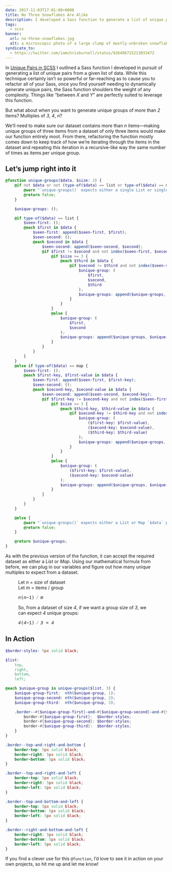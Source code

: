 ```yaml
---
date: 2017-11-03T17:01:00+0000
title: No Three Snowflakes Are Alike
description: I developed a Sass function to generate a list of unique pairs given a List or Map of data, so I extrapolated the idea and refactored the function to generate a series of unique groups of size <var>n</var>.
tags:
  - scss
banner:
  url: no-three-snowflakes.jpg
  alt: a microscopic photo of a large clump of mostly-unbroken snowflakes
syndicate_to:
  - https://twitter.com/iamchrisburnell/status/926496715213033472
---
```


In [Unique Pairs in SCSS](/article/unique-pairs-in-scss/) I outlined a Sass function I developed in pursuit of generating a list of unique pairs from a given list of data. While this technique certainly isn’t so powerful or far-reaching as to cause you to refactor all of your Sass, once you find yourself needing to dynamically generate unique pairs, the Sass function shoulders the weight of any complexity. Things like <q>between <var>X</var> and <var>Y</var></q> are perfectly suited to leverage this function.

But what about when you want to generate unique groups of more than <var>2</var> items? Multiples of <var>3</var>, <var>4</var>, <var>n</var>?

We’ll need to make sure our dataset contains more than <var>n</var> items—making unique groups of three items from a dataset of only three items would make our function entirely moot. From there, refactoring the function mostly comes down to keep track of how we’re iterating through the items in the dataset and repeating this iteration in a recursive-like way the same number of times as items per unique group.

## Let’s jump right into it

```scss
@function unique-groups($data, $size: 2) {
	@if not $data or not (type-of($data) == list or type-of($data) == map) {
		@warn "`unique-groups()` expects either a single List or single Map for `$data`.";
		@return false;
	}

	$unique-groups: ();

	@if type-of($data) == list {
		$seen-first: ();
		@each $first in $data {
			$seen-first: append($seen-first, $first);
			$seen-second: ();
			@each $second in $data {
				$seen-second: append($seen-second, $second);
				@if $first != $second and not index($seen-first, $second) {
					@if $size >= 3 {
						@each $third in $data {
							@if $second != $third and not index($seen-second, $third) {
								$unique-group: (
									$first,
									$second,
									$third
								);
								$unique-groups: append($unique-groups, $unique-group);
							}
						}
					}
					@else {
						$unique-group: (
							$first,
							$second
						);
						$unique-groups: append($unique-groups, $unique-group);
					}
				}
			}
		}
	}
	@else if type-of($data) == map {
		$seen-first: ();
		@each $first-key, $first-value in $data {
			$seen-first: append($seen-first, $first-key);
			$seen-second: ();
			@each $second-key, $second-value in $data {
				$seen-second: append($seen-second, $second-key);
				@if $first-key != $second-key and not index($seen-first, $second-key) {
					@if $size >= 3 {
						@each $third-key, $third-value in $data {
							@if $second-key != $third-key and not index($seen-second, $third-key) {
								$unique-group: (
									($first-key: $first-value),
									($second-key: $second-value),
									($third-key: $third-value)
								);
								$unique-groups: append($unique-groups, $unique-group);
							}
						}
					}
					@else {
						$unique-group: (
							($first-key: $first-value),
							($second-key: $second-value)
						);
						$unique-groups: append($unique-groups, $unique-group);
					}
				}
			}
		}
	}

	@else {
		@warn "`unique-groups()` expects either a List or Map `$data` parameter.";
		@return false;
	}

	@return $unique-groups;
}
```

As with the previous version of the function, it can accept the required dataset as either a *List* or *Map*. Using our mathematical formula from before, we can plug in our variables and figure out how many unique multiples to expect from a dataset.

<figure>
	<p>Let <var>n</var> = size of dataset<br>Let <var>m</var> = items / group</p>
	<samp class="beta">
		<var>n</var>(<var>n</var>&minus;1) &frasl; <var>m</var>
	</samp>
</figure>

<figure>
	<p>So, from a dataset of size <var>4</var>, if we want a group size of <var>3</var>, we can expect <var>4</var> unique groups:</p>
	<samp class="beta"><var>4</var>(<var>4</var>&minus;1) &frasl; <var>3</var> = <var>4</var></samp>
</figure>

## In Action

```scss
$border-styles: 5px solid black;

$list:
	top,
	right,
	bottom,
	left;

@each $unique-group in unique-groups($list, 3) {
	$unique-group-first:  nth($unique-group, 1);
	$unique-group-second: nth($unique-group, 2);
	$unique-group-third:  nth($unique-group, 3);

	.border--#{$unique-group-first}-and-#{$unique-group-second}-and-#{$unique-group-third} {
		border-#{$unique-group-first}:  $border-styles;
		border-#{$unique-group-second}: $border-styles;
		border-#{$unique-group-third}:  $border-styles;
	}
}
```

```css
.border--top-and-right-and-bottom {
	border-top: 5px solid black;
	border-right: 5px solid black;
	border-bottom: 5px solid black;
}

.border--top-and-right-and-left {
	border-top: 5px solid black;
	border-right: 5px solid black;
	border-left: 5px solid black;
}

.border--top-and-bottom-and-left {
	border-top: 5px solid black;
	border-bottom: 5px solid black;
	border-left: 5px solid black;
}

.border--right-and-bottom-and-left {
	border-right: 5px solid black;
	border-bottom: 5px solid black;
	border-left: 5px solid black;
}
```

If you find a clever use for this `@function`, I’d love to see it in action on your own projects, so hit me up and let me know!
